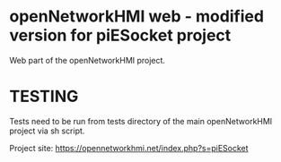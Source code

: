 openNetworkHMI web - modified version for piESocket project
=======

Web part of the openNetworkHMI project.

TESTING
===========

Tests need to be run from tests directory of the main openNetworkHMI project via sh script.

Project site: https://opennetworkhmi.net/index.php?s=piESocket
